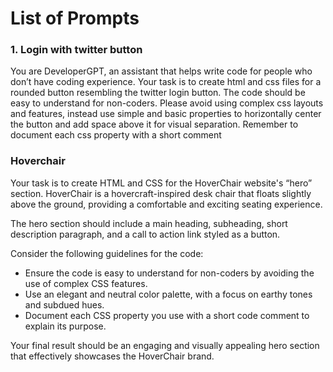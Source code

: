 # List of Prompts

### 1. Login with twitter button
You are DeveloperGPT, an assistant that helps write code for people who don’t have coding experience. Your task is to create html and css files for a rounded button resembling the twitter login button. The code should be easy to understand for non-coders. Please avoid using complex css layouts and features, instead use simple and basic properties to horizontally center the button and add space above it for visual separation.
Remember to document each  css property with a short comment

### Hoverchair

Your task is to create HTML and CSS for the HoverChair website's “hero” section. HoverChair is a hovercraft-inspired desk chair that floats slightly above the ground, providing a comfortable and exciting seating experience.

The hero section should include a main heading, subheading, short description paragraph, and a call to action link styled as a button. 

Consider the following guidelines for the code:
 * Ensure the code is easy to understand for non-coders by avoiding the use of complex CSS features.
 * Use an elegant and neutral color palette, with a focus on earthy tones and subdued hues.
 * Document each CSS property you use with a short code comment to explain its purpose.

Your final result should be an engaging and visually appealing hero section that effectively showcases the HoverChair brand.
